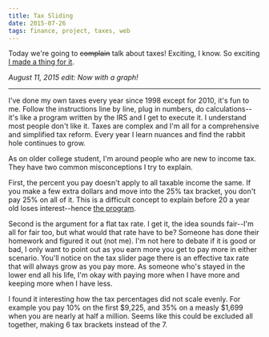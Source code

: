 ```yaml
---
title: Tax Sliding
date: 2015-07-26
tags: finance, project, taxes, web
---
```

Today we're going to <del>complain</del> talk about taxes! Exciting, I know. So exciting
[I made a thing for it][link1].

_August 11, 2015 edit: Now with a graph!_

<!-- more -->

----------------------------------------------------------------------------------------------------

I've done my own taxes every year since 1998 except for 2010, it's fun to me. Follow the
instructions line by line, plug in numbers, do calculations--it's like a program written by the IRS
and I get to execute it. I understand most people don't like it. Taxes are complex and I'm all for
a comprehensive and simplified tax reform. Every year I learn nuances and find the rabbit hole
continues to grow.

As on older college student, I'm around people who are new to income tax. They have two common misconceptions I try to explain.

First, the percent you pay doesn't apply to all taxable income the same. If you make a few extra
dollars and move into the 25% tax bracket, you don't pay 25% on all of it. This is a difficult
concept to explain before 20 a year old loses interest--hence [the program][link1].

Second is the argument for a flat tax rate. I get it, the idea sounds fair--I'm all for fair too,
but what would that rate have to be? Someone has done their homework and figured it out (not me).
I'm not here to debate if it is good or bad, I only want to point out as you earn more you get to
pay more in either scenario. You'll notice on the tax slider page there is an effective tax rate
that will always grow as you pay more. As someone who's stayed in the lower end all his life, I'm
okay with paying more when I have more and keeping more when I have less.

I found it interesting how the tax percentages did not scale evenly. For example you pay 10% on the first $9,225, and 35% on a measly $1,699 when you are nearly at half a million. Seems like this could be excluded all together, making 6 tax brackets instead of the 7.

[link1]: http://deplicator.github.io/tax-slider/
